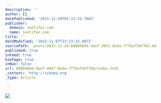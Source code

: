 ```yaml
---
description: ''
author: []
datePublished: '2015-11-28T03:23:31.706Z'
publisher:
  domain: santifox.com
  name: santifox.com
title: ''
dateModified: '2015-11-07T23:23:23.407Z'
sourcePath: _posts/2015-11-28-68804b8d-daef-4857-8a3a-7ffbaf56f7b4.md
published: true
inFeed: true
hasPage: true
inNav: false
url: 68804b8d-daef-4857-8a3a-7ffbaf56f7b4/index.html
_context: 'http://schema.org'
_type: Article

---
```

![](http://payload158.cargocollective.com/1/0/3626/5464640/bradi-fressi-1_o.jpg)